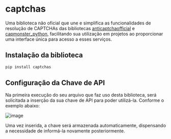 # captchas

Uma biblioteca não oficial que une e simplifica as funcionalidades de resolução de CAPTCHAs das bibliotecas [anticaptchaofficial](https://pypi.org/project/anticaptchaofficial/) e [capmonster_python](https://pypi.org/project/capmonster-python/), facilitando sua utilização em projetos ao proporcionar uma interface única para acesso a esses serviços.

## Instalação da biblioteca

```bash
pip install captchas
```

## Configuração da Chave de API

Na primeira execução do seu arquivo que faz uso desta biblioteca, será solicitada a inserção da sua chave de API para poder utilizá-la. Conforme o exemplo   abaixo:

![image](https://github.com/Douglas-MRM/captchas/assets/63890669/dab877ba-ce55-43f4-a0a0-d45a04fdd26b)

Uma vez inserida, a chave será armazenada automaticamente, dispensando a necessidade de informá-la novamente posteriormente.
